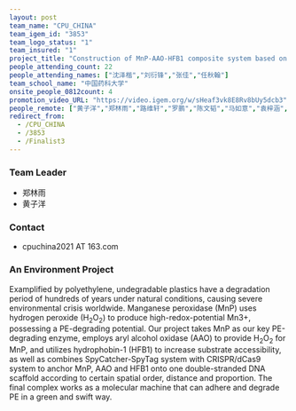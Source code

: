 ```yaml
---
layout: post
team_name: "CPU_CHINA"
team_igem_id: "3853"
team_logo_status: "1"
team_insured: "1"
project_title: "Construction of MnP-AAO-HFB1 composite system based on CRISPR/dCas9 programmable assembly technology for the oxidation of polyethylene plastic"
people_attending_count: 22
people_attending_names: ["沈泽楷","刘衍锋","张佳","任秋翰"]
team_school_name: "中国药科大学"
onsite_people_0812count: 4
promotion_video_URL: "https://video.igem.org/w/sHeaf3vk8E8Rv8bUy5dcb3"
people_remote: ["黄子洋","郑林雨","路维轩","罗鹏","陈文韬","马如意","袁梓涵","刘宫羽","王秦月","钱鸿颉","管健翔","王端端","袁滢","梁乐怡","李芊","李笑莹","吕瞳","刘鑫"]
redirect_from:
  - /CPU_CHINA
  - /3853
  - /Finalist3
---
```



### Team Leader
* 郑林雨
* 黄子洋

### Contact
* cpuchina2021 AT 163.com

### An Environment Project

Examplified by polyethylene, undegradable plastics have a degradation period of hundreds of years under natural conditions, causing severe environmental crisis worldwide. Manganese peroxidase (MnP) uses hydrogen peroxide (H<sub>2</sub>O<sub>2</sub>) to produce high-redox-potential Mn3+, possessing a PE-degrading potential. Our project takes MnP as our key PE-degrading enzyme, employs aryl alcohol oxidase (AAO) to provide H<sub>2</sub>O<sub>2</sub> for MnP, and utilizes hydrophobin-1 (HFB1) to increase substrate accessibility, as well as combines SpyCatcher-SpyTag system with CRISPR/dCas9 system to anchor MnP, AAO and HFB1 onto one double-stranded DNA scaffold according to certain spatial order, distance and proportion. The final complex works as a molecular machine that can adhere and degrade PE in a green and swift way.
